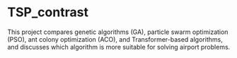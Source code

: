 # TSP_contrast
This project compares genetic algorithms (GA), particle swarm optimization (PSO), ant colony optimization (ACO), and Transformer-based algorithms, and discusses which algorithm is more suitable for solving airport problems.
